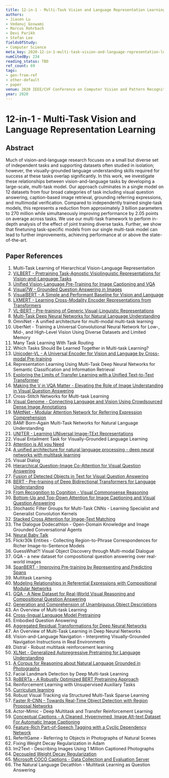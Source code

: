 ```yaml
---
title: 12-in-1 - Multi-Task Vision and Language Representation Learning
authors:
- Jiasen Lu
- Vedanuj Goswami
- Marcus Rohrbach
- Devi Parikh
- Stefan Lee
fieldsOfStudy:
- Computer Science
meta_key: 2020-12-in-1-multi-task-vision-and-language-representation-learning
numCitedBy: 234
reading_status: TBD
ref_count: 69
tags:
- gen-from-ref
- other-default
- paper
venue: 2020 IEEE/CVF Conference on Computer Vision and Pattern Recognition (CVPR)
year: 2020
---
```


# 12-in-1 - Multi-Task Vision and Language Representation Learning

## Abstract

Much of vision-and-language research focuses on a small but diverse set of independent tasks and supporting datasets often studied in isolation; however, the visually-grounded language understanding skills required for success at these tasks overlap significantly. In this work, we investigate these relationships between vision-and-language tasks by developing a large-scale, multi-task model. Our approach culminates in a single model on 12 datasets from four broad categories of task including visual question answering, caption-based image retrieval, grounding referring expressions, and multimodal verification. Compared to independently trained single-task models, this represents a reduction from approximately 3 billion parameters to 270 million while simultaneously improving performance by 2.05 points on average across tasks. We use our multi-task framework to perform in-depth analysis of the effect of joint training diverse tasks. Further, we show that finetuning task-specific models from our single multi-task model can lead to further improvements, achieving performance at or above the state-of-the-art.

## Paper References

1. Multi-Task Learning of Hierarchical Vision-Language Representation
2. [ViLBERT - Pretraining Task-Agnostic Visiolinguistic Representations for Vision-and-Language Tasks](2019-vilbert-pretraining-task-agnostic-visiolinguistic-representations-for-vision-and-language-tasks)
3. [Unified Vision-Language Pre-Training for Image Captioning and VQA](2020-unified-vision-language-pre-training-for-image-captioning-and-vqa)
4. [Visual7W - Grounded Question Answering in Images](2016-visual7w-grounded-question-answering-in-images)
5. [VisualBERT - A Simple and Performant Baseline for Vision and Language](2019-visualbert-a-simple-and-performant-baseline-for-vision-and-language)
6. [LXMERT - Learning Cross-Modality Encoder Representations from Transformers](2019-lxmert-learning-cross-modality-encoder-representations-from-transformers)
7. [VL-BERT - Pre-training of Generic Visual-Linguistic Representations](2020-vl-bert-pre-training-of-generic-visual-linguistic-representations)
8. [Multi-Task Deep Neural Networks for Natural Language Understanding](2019-multi-task-deep-neural-networks-for-natural-language-understanding)
9. OmniNet - A unified architecture for multi-modal multi-task learning
10. UberNet - Training a Universal Convolutional Neural Network for Low-, Mid-, and High-Level Vision Using Diverse Datasets and Limited Memory
11. Many Task Learning With Task Routing
12. Which Tasks Should Be Learned Together in Multi-task Learning?
13. [Unicoder-VL - A Universal Encoder for Vision and Language by Cross-modal Pre-training](2020-unicoder-vl-a-universal-encoder-for-vision-and-language-by-cross-modal-pre-training)
14. Representation Learning Using Multi-Task Deep Neural Networks for Semantic Classification and Information Retrieval
15. [Exploring the Limits of Transfer Learning with a Unified Text-to-Text Transformer](2020-exploring-the-limits-of-transfer-learning-with-a-unified-text-to-text-transformer)
16. [Making the V in VQA Matter - Elevating the Role of Image Understanding in Visual Question Answering](2017-making-the-v-in-vqa-matter-elevating-the-role-of-image-understanding-in-visual-question-answering)
17. Cross-Stitch Networks for Multi-task Learning
18. [Visual Genome - Connecting Language and Vision Using Crowdsourced Dense Image Annotations](2016-visual-genome-connecting-language-and-vision-using-crowdsourced-dense-image-annotations)
19. [MAttNet - Modular Attention Network for Referring Expression Comprehension](2018-mattnet-modular-attention-network-for-referring-expression-comprehension)
20. BAM! Born-Again Multi-Task Networks for Natural Language Understanding
21. [UNITER - Learning UNiversal Image-TExt Representations](2019-uniter-learning-universal-image-text-representations)
22. Visual Entailment Task for Visually-Grounded Language Learning
23. [Attention is All you Need](2017-attention-is-all-you-need)
24. [A unified architecture for natural language processing - deep neural networks with multitask learning](2008-a-unified-architecture-for-natural-language-processing-deep-neural-networks-with-multitask-learning)
25. Visual Dialog
26. [Hierarchical Question-Image Co-Attention for Visual Question Answering](2016-hierarchical-question-image-co-attention-for-visual-question-answering)
27. [Fusion of Detected Objects in Text for Visual Question Answering](2019-fusion-of-detected-objects-in-text-for-visual-question-answering)
28. [BERT - Pre-training of Deep Bidirectional Transformers for Language Understanding](2019-bert-pre-training-of-deep-bidirectional-transformers-for-language-understanding)
29. [From Recognition to Cognition - Visual Commonsense Reasoning](2019-from-recognition-to-cognition-visual-commonsense-reasoning)
30. [Bottom-Up and Top-Down Attention for Image Captioning and Visual Question Answering](2018-bottom-up-and-top-down-attention-for-image-captioning-and-visual-question-answering)
31. Stochastic Filter Groups for Multi-Task CNNs - Learning Specialist and Generalist Convolution Kernels
32. [Stacked Cross Attention for Image-Text Matching](2018-stacked-cross-attention-for-image-text-matching)
33. The Dialogue Dodecathlon - Open-Domain Knowledge and Image Grounded Conversational Agents
34. [Neural Baby Talk](2018-neural-baby-talk)
35. Flickr30k Entities - Collecting Region-to-Phrase Correspondences for Richer Image-to-Sentence Models
36. GuessWhat?! Visual Object Discovery through Multi-modal Dialogue
37. GQA - a new dataset for compositional question answering over real-world images
38. [SpanBERT - Improving Pre-training by Representing and Predicting Spans](2020-spanbert-improving-pre-training-by-representing-and-predicting-spans)
39. Multitask Learning
40. [Modeling Relationships in Referential Expressions with Compositional Modular Networks](2017-modeling-relationships-in-referential-expressions-with-compositional-modular-networks)
41. [GQA - A New Dataset for Real-World Visual Reasoning and Compositional Question Answering](2019-gqa-a-new-dataset-for-real-world-visual-reasoning-and-compositional-question-answering)
42. [Generation and Comprehension of Unambiguous Object Descriptions](2016-generation-and-comprehension-of-unambiguous-object-descriptions)
43. An Overview of Multi-task Learning
44. [Cross-lingual Language Model Pretraining](2019-cross-lingual-language-model-pretraining)
45. Embodied Question Answering
46. [Aggregated Residual Transformations for Deep Neural Networks](2017-aggregated-residual-transformations-for-deep-neural-networks)
47. An Overview of Multi-Task Learning in Deep Neural Networks
48. Vision-and-Language Navigation - Interpreting Visually-Grounded Navigation Instructions in Real Environments
49. Distral - Robust multitask reinforcement learning
50. [XLNet - Generalized Autoregressive Pretraining for Language Understanding](2019-xlnet-generalized-autoregressive-pretraining-for-language-understanding)
51. [A Corpus for Reasoning about Natural Language Grounded in Photographs](2019-a-corpus-for-reasoning-about-natural-language-grounded-in-photographs)
52. Facial Landmark Detection by Deep Multi-task Learning
53. [RoBERTa - A Robustly Optimized BERT Pretraining Approach](2019-roberta-a-robustly-optimized-bert-pretraining-approach)
54. Reinforcement Learning with Unsupervised Auxiliary Tasks
55. [Curriculum learning](2009-curriculum-learning)
56. Robust Visual Tracking via Structured Multi-Task Sparse Learning
57. [Faster R-CNN - Towards Real-Time Object Detection with Region Proposal Networks](2015-faster-r-cnn-towards-real-time-object-detection-with-region-proposal-networks)
58. Actor-Mimic - Deep Multitask and Transfer Reinforcement Learning
59. [Conceptual Captions - A Cleaned, Hypernymed, Image Alt-text Dataset For Automatic Image Captioning](2018-conceptual-captions-a-cleaned-hypernymed-image-alt-text-dataset-for-automatic-image-captioning)
60. [Feature-Rich Part-of-Speech Tagging with a Cyclic Dependency Network](2003-feature-rich-part-of-speech-tagging-with-a-cyclic-dependency-network)
61. ReferItGame - Referring to Objects in Photographs of Natural Scenes
62. Fixing Weight Decay Regularization in Adam
63. Im2Text - Describing Images Using 1 Million Captioned Photographs
64. [Decoupled Weight Decay Regularization](2019-decoupled-weight-decay-regularization)
65. [Microsoft COCO Captions - Data Collection and Evaluation Server](2015-microsoft-coco-captions-data-collection-and-evaluation-server)
66. The Natural Language Decathlon - Multitask Learning as Question Answering
